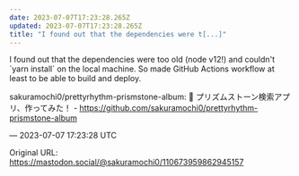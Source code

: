 ```yaml
---
date: 2023-07-07T17:23:28.265Z
updated: 2023-07-07T17:23:28.265Z
title: "I found out that the dependencies were t[...]"
---
```


<p>I found out that the dependencies were too old (node v12!) and couldn&#39;t `yarn install` on the local machine. So made GitHub Actions workflow at least to be able to build and deploy.</p><p>sakuramochi0/prettyrhythm-prismstone-album: 💛 プリズムストーン検索アプリ、作ってみた！ - <a href="https://github.com/sakuramochi0/prettyrhythm-prismstone-album" target="_blank" rel="nofollow noopener" translate="no"><span class="invisible">https://</span><span class="ellipsis">github.com/sakuramochi0/pretty</span><span class="invisible">rhythm-prismstone-album</span></a></p>

&mdash; 2023-07-07 17:23:28 UTC

Original URL: https://mastodon.social/@sakuramochi0/110673959862945157
